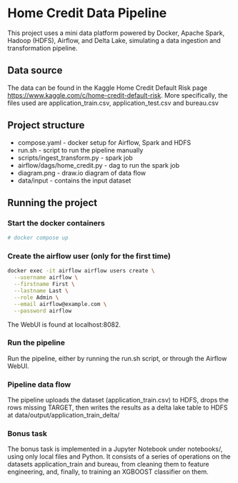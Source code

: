 # Home Credit Data Pipeline

This project uses a mini data platform powered by Docker, Apache Spark, Hadoop (HDFS), Airflow, and Delta Lake, simulating a data ingestion and transformation pipeline.

## Data source
The data can be found in the Kaggle Home Credit Default Risk page https://www.kaggle.com/c/home-credit-default-risk. 
More specifically, the files used are application_train.csv, application_test.csv and bureau.csv

## Project structure

- compose.yaml - docker setup for Airflow, Spark and HDFS
- run.sh - script to run the pipeline manually
- scripts/ingest_transform.py - spark job
- airflow/dags/home_credit.py - dag to run the spark job
- diagram.png - draw.io diagram of data flow
- data/input - contains the input dataset

## Running the project

### Start the docker containers

```bash
# docker compose up
```

### Create the airflow user (only for the first time)

```bash
docker exec -it airflow airflow users create \
  --username airflow \
  --firstname First \
  --lastname Last \
  --role Admin \
  --email airflow@example.com \
  --password airflow
```

The WebUI is found at localhost:8082.

### Run the pipeline

Run the pipeline, either by running the run.sh script, or through the Airflow WebUI.

### Pipeline data flow

The pipeline uploads the dataset (application_train.csv) to HDFS, drops the rows missing TARGET, then writes the results as a delta lake table to HDFS at
data/output/application_train_delta/

### Bonus task

The bonus task is implemented in a Jupyter Notebook under notebooks/, using only local files and Python.
It consists of a series of operations on the datasets application_train and bureau, from cleaning them to feature engineering, and, finally,
to training an XGBOOST classifier on them.
